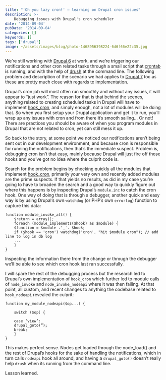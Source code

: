 ```yaml
---
title: "'Oh you lazy cron!' – learning on Drupal cron issues"
description: >-
    Debugging issues with Drupal's cron scheduler
date: '2014-09-04'
pubDate: '2014-09-04'
categories: []
keywords: []
tags: ['drupal']
image: ~/assets/images/blog/photo-1468956398224-6d6f66e22c35.jpg
---
```


We’re still working with  [Drupal 6](https://web.archive.org/web/20141110210606/http://drupal.org/)  at work, and we’re triggering our notifications and other cron related tasks through a small script that  [crontab](https://web.archive.org/web/20141110210606/http://en.wikipedia.org/wiki/Cron) is running, and with the help of  [drush](https://web.archive.org/web/20141110210606/http://drush.ws/) at the command line. The following problem and description of the scenario we had applies to  [Drupal 7](https://web.archive.org/web/20141110210606/http://drupal.org/)  too as these are pretty much close with regards to implementation.

Drupal’s cron job will most often run smoothly and without any issues, it will appear to “just work”. The reason for that is that behind the scenes, anything related to creating scheduled tasks in Drupal will have to implement  [hook_cron](https://web.archive.org/web/20141110210606/https://api.drupal.org/api/drupal/modules%21system%21system.api.php/function/hook_cron/7), and simply enough, not a lot of modules will be doing that. So when you first setup your Drupal application and get it to run, you’ll wrap up any issues with cron and from there it’s smooth sailing… Or not! There are practices you should be aware of when you program modules in Drupal that are not related to cron, yet can still mess it up.

So back to the story, at some point we noticed our notifications aren’t being sent out in our development environment, and because cron is responsible for running the notifications, then that’s the immediate suspect. Problem is, debugging cron isn’t that easy, mainly because Drupal will just fire off those hooks and you’ve got no idea where the culprit code is.

Search for the problem begins by checking quickly all the modules that implement  [hook_cron](https://web.archive.org/web/20141110210606/https://api.drupal.org/api/drupal/modules%21system%21system.api.php/function/hook_cron/7), primarily your very own and recently added modules are the prime suspects. If that yields no results, as did in my case you’re going to have to broaden the search and a good way to quickly figure out where this happens is by inspecting Drupal’s  `module.inc`  to catch the cron hook. One way of doing that is through a debugger, another quick and easy way is by using Drupal’s own  `watchdog`  (or PHP’s own  `errorlog`) function to capture this data:

```
function module_invoke_all() {  
    $return = array();  
    foreach (module_implements($hook) as $module) {  
    $function = $module .'_'. $hook;  
    if ($hook == 'cron') watchdog('cron', "hit $module cron"); // add line to log in db log  
    ...  
    }  
}  
```

Inspecting the information there from the change or through the debugger we’ll be able to see which cron hook last ran successfully.

I will spare the rest of the debugging process but the research led to Drupal’s own implementation of  `hook_cron`  which further led to module calls of  `node_invoke`  and  `node_invoke_nodeapi`  where it was then failing. At that point, all custom, and recent changes to anything the codebase related to  `hook_nodeapi`  revealed the culprit:

```
function my_module_nodeapi($op...) {

    switch ($op) {

    case ‘view’:  
    drupal_goto(”);  
    break;  
    }  
}
```

This makes perfect sense. Nodes get loaded through the node_load() and the rest of Drupal’s hooks for the sake of handling the notifications, which in turn calls `nodeapi` hook all around, and having a  `drupal_goto()`  doesn’t really help `drush` when its running from the command line.

Lesson learned.
